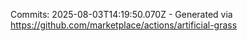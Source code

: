 Commits: 2025-08-03T14:19:50.070Z - Generated via https://github.com/marketplace/actions/artificial-grass
<br>
